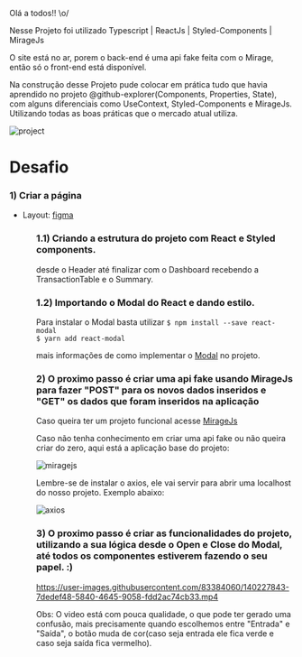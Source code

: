  Olá a todos!! \o/ 
 
Nesse Projeto foi utilizado Typescript | ReactJs | Styled-Components | MirageJs
<p>O site está no ar, porem o back-end é uma api fake feita com o Mirage, então só o front-end está disponível. </p>

<p>Na construção desse Projeto pude colocar em prática tudo que havia aprendido no projeto @github-explorer(Components, Properties, State), com alguns diferenciais como UseContext, Styled-Components e MirageJs. Utilizando todas as boas práticas que o mercado atual utiliza.</p>

![project](https://user-images.githubusercontent.com/83384060/140013603-26944d31-4e12-4e75-a0dc-49df1c554d6d.jpeg)

<h1>Desafio</h1>

<h3>1) Criar a página</h3>
<ul>
 <li>Layout: <a href="https://www.figma.com/file/0xmu9mj2TJYoIOubBFWsk5/dtmoney-Ignite-(Copy)?node-id=0%3A1"> figma </a></li>
<ul>
 
 <h3>1.1) Criando a estrutura do projeto com React e Styled components.</h3>
 <p> desde o Header até finalizar com o Dashboard recebendo a TransactionTable e o Summary. </p>
  
 <h3>1.2) Importando o Modal do React e dando estilo. </h3>
 <p> Para instalar o Modal basta utilizar <code>$ npm install --save react-modal
$ yarn add react-modal
</code> </p>
 <p> mais informações de como implementar o <a href="https://github.com/reactjs/react-modal"> Modal</a> no projeto. </p>
 
 <h3>2) O proximo passo é criar uma api fake usando MirageJs para fazer "POST" para os novos dados inseridos e "GET" os dados que foram inseridos na aplicação  </h3>
 
 <p> Caso queira ter um projeto funcional acesse <a href="https://miragejs.com/">MirageJs</a> </p>
 <p>Caso não tenha conhecimento em criar uma api fake ou não queira criar do zero, aqui está a aplicação base do projeto: </p>
 
 ![miragejs](https://user-images.githubusercontent.com/83384060/140200445-f6de849a-8682-4c4c-bf3c-042a50fa7555.jpeg)
 

<p>Lembre-se de instalar o axios, ele vai servir para abrir uma localhost do nosso projeto. Exemplo abaixo: </p>


 ![axios](https://user-images.githubusercontent.com/83384060/140223673-f020a0e3-983e-43ba-a95b-f711c8b3c67a.jpeg)
 
 <h3>3) O proximo passo é criar as funcionalidades do projeto, utilizando a sua lógica desde o Open e Close do Modal, até todos os componentes estiverem fazendo o seu papel. :)</h3>
 
 https://user-images.githubusercontent.com/83384060/140227843-7dedef48-5840-4645-9058-fdd2ac74cb33.mp4
 
 Obs: O video está com pouca qualidade, o que pode ter gerado uma confusão, mais precisamente quando escolhemos entre "Entrada" e "Saída", o botão muda de cor(caso seja entrada ele fica verde e caso seja saída fica vermelho).
 
 
 
 











